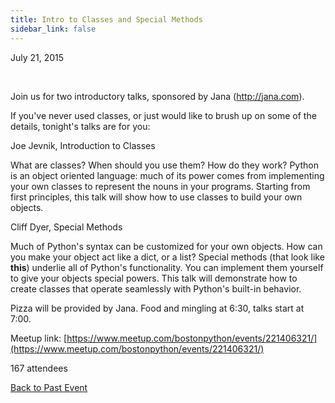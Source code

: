 ```yaml
---
title: Intro to Classes and Special Methods
sidebar_link: false
---
```


July 21, 2015


   

Join us for two introductory talks, sponsored by Jana (http://jana.com).

If you've never used classes, or just would like to brush up on some of the details, tonight's talks are for you:

Joe Jevnik, Introduction to Classes

What are classes? When should you use them? How do they work? Python is an object oriented language: much of its power comes from implementing your own classes to represent the nouns in your programs. Starting from first principles, this talk will show how to use classes to build your own objects.

Cliff Dyer, Special Methods

Much of Python's syntax can be customized for your own objects. How can you make your object act like a dict, or a list? Special methods (that look like __this__) underlie all of Python's functionality. You can implement them yourself to give your objects special powers. This talk will demonstrate how to create classes that operate seamlessly with Python's built-in behavior.

Pizza will be provided by Jana. Food and mingling at 6:30, talks start at 7:00.


Meetup link: [https://www.meetup.com/bostonpython/events/221406321/](https://www.meetup.com/bostonpython/events/221406321/)

167 attendees

[Back to Past Event](past-events.md)